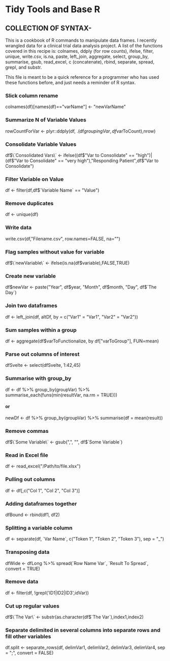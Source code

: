# Tidy Tools and Base R

## COLLECTION OF SYNTAX- 

This is a cookbook of R commands to manipulate data frames. 
I recently wrangled data for a clinical trial data analysis project.
A list of the functions covered in this recipe is: 
colnames, 
ddply (for row counts), 
ifelse, 
filter, 
unique, 
write.csv, 
is.na, 
paste, 
left_join, 
aggregate, 
select, 
group_by, 
summarise, 
gsub, 
read_excel, 
c (concatenate), 
rbind, 
separate, 
spread, 
grepl, 
and substr. 

This file is meant to be a quick reference for a programmer 
who has used these functions before, and just needs a reminder of 
R syntax. 

### Slick column rename
colnames(df)[names(df)=="varName"] <- "newVarName"

### Summarize N of Variable Values
rowCountForVar <- plyr::ddply(df, .(df$groupingVar,df$varToCount),nrow)

### Consolidate Variable Values
df$\`Consolidated Vars\` <- ifelse((df$"Var to Consolidate" == "high")|(df$"Var to Consolidate" == "very high"),"Responding Patient",df$"Var to Consolidate")

### Filter Variable on Value
df <- filter(df,df$\`Variable Name\` == "Value")

### Remove duplicates
df <- unique(df)

### Write data
write.csv(df,"Filename.csv", row.names=FALSE, na="")

### Flag samples without value for variable
df$\`newVariable\` <- ifelse(is.na(df$variable),FALSE,TRUE)

### Create new variable
df$newVar <- paste("Year", df$year, "Month", df$month, "Day", df$\`The Day\`)

### Join two dataframes
df <- left_join(df, altDf, by = c("Var1" = "Var1", "Var2" = "Var2"))

### Sum samples within a group
df <- aggregate(df$varToFunctionalize, by df["varToGroup"], FUN=mean)

### Parse out columns of interest
dfSvelte <- select(dfSvelte, 1:42,45)

### Summarise with group_by
df <- df %>% 
  group_by(groupVar) %>% 
  summarise_each(funs(min(resultVar, na.rm = TRUE)))
  
#### or 
newDf <- df %>%
  group_by(groupVar) %>%
  summarise(df = mean(result))

### Remove commas
df$\`Some Variable\` <- gsub(",", "", df$\`Some Variable\`)

### Read in Excel file
df <- read_excel("/Path/to/file.xlsx")

### Pulling out columns
df <- df[,c("Col 1", "Col 2", "Col 3")]

### Adding dataframes together
dfBound <- rbind(df1, df2)

### Splitting a variable column
df <- separate(df, \`Var Name\`, c("Token 1", "Token 2", "Token 3"), sep = "_")

### Transposing data
dfWide <- dfLong %>% spread(\`Row Name Var\`, \`Result To Spread\`, convert = TRUE)

### Remove data
df <- filter(df, !grepl('ID1|ID2|ID3',idVar))

### Cut up regular values
df$\`The Var\` <- substr(as.character(df$\`The Var\`),index1,index2)

### Separate delimited in several columns into separate rows and fill other variables
df.split <- separate_rows(df, delimVar1, delimVar2, delimVar3, delimVar4, sep =  ";", convert = FALSE)
